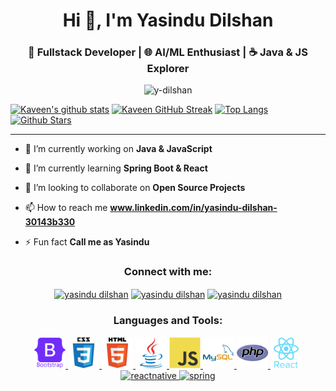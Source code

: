 <h1 align="center">Hi 👋, I'm Yasindu Dilshan</h1>
<h3 align="center">🚀 Fullstack Developer | 🌐 AI/ML Enthusiast | ☕ Java & JS Explorer</h3>

<p align="center"> <img src="https://komarev.com/ghpvc/?username=y-dilshan&label=Profile%20views&color=0e75b6&style=flat" alt="y-dilshan" /> </p>

<thead>
<tr>
<th><a target="_blank" rel="noopener noreferrer nofollow" href="https://camo.githubusercontent.com/5008c015401637540e6dd17b9bc3f4c6e20351f153c136b819311b76e0ddac9c/68747470733a2f2f6769746875622d726561646d652d73746174732e76657263656c2e6170702f6170693f757365726e616d653d53636172313130392673686f775f69636f6e733d74727565267468656d653d746f6b796f6e69676874"><img src="https://camo.githubusercontent.com/5008c015401637540e6dd17b9bc3f4c6e20351f153c136b819311b76e0ddac9c/68747470733a2f2f6769746875622d726561646d652d73746174732e76657263656c2e6170702f6170693f757365726e616d653d53636172313130392673686f775f69636f6e733d74727565267468656d653d746f6b796f6e69676874" alt="Kaveen's github stats" data-canonical-src="https://github-readme-stats.vercel.app/api?username=Scar1109&amp;show_icons=true&amp;theme=tokyonight" style="max-width: 100%;"></a></th>
<th><a target="_blank" rel="noopener noreferrer nofollow" href="https://camo.githubusercontent.com/14d5a234942ade4ac5afaa1c3a9855bb6e174ccbfc3dd93970a59ac1ffcf3862/68747470733a2f2f6769746875622d726561646d652d73747265616b2d73746174732e6865726f6b756170702e636f6d2f3f757365723d4d61737465723131303931267468656d653d746f6b796f6e69676874"><img src="https://camo.githubusercontent.com/14d5a234942ade4ac5afaa1c3a9855bb6e174ccbfc3dd93970a59ac1ffcf3862/68747470733a2f2f6769746875622d726561646d652d73747265616b2d73746174732e6865726f6b756170702e636f6d2f3f757365723d4d61737465723131303931267468656d653d746f6b796f6e69676874" alt="Kaveen GitHub Streak" data-canonical-src="https://github-readme-streak-stats.herokuapp.com/?user=Master11091&amp;theme=tokyonight" style="max-width: 100%;"></a></th>
</tr>
</thead>
<tbody>
<tr>
<td><a target="_blank" rel="noopener noreferrer nofollow" href="https://camo.githubusercontent.com/dd8504274387ea525aecd44ade997af7aa4437998b1ee5e88000cb3bf162f0bb/68747470733a2f2f6769746875622d726561646d652d73746174732e76657263656c2e6170702f6170692f746f702d6c616e67732f3f757365726e616d653d416469747961363634267468656d653d746f6b796f6e69676874"><img src="https://camo.githubusercontent.com/dd8504274387ea525aecd44ade997af7aa4437998b1ee5e88000cb3bf162f0bb/68747470733a2f2f6769746875622d726561646d652d73746174732e76657263656c2e6170702f6170692f746f702d6c616e67732f3f757365726e616d653d416469747961363634267468656d653d746f6b796f6e69676874" alt="Top Langs" data-canonical-src="https://github-readme-stats.vercel.app/api/top-langs/?username=Aditya664&amp;theme=tokyonight" style="max-width: 100%;"></a></td>
<td><a target="_blank" rel="noopener noreferrer nofollow" href="https://camo.githubusercontent.com/9b6166ad9d1dc6cea2589951dddc123709175018186004fced075eb10b934308/68747470733a2f2f6769746875622d726561646d652d73746174732e76657263656c2e6170702f6170693f757365726e616d653d4164697479613636342673686f775f69636f6e733d74727565266c6f63616c653d656e26636f756e745f707269766174653d7472756526686964655f72616e6b3d7472756526637573746f6d5f7469746c653d4d7925323047697448756225323053746174732664697361626c655f616e696d6174696f6e733d74727565267468656d653d746f6b796f6e69676874"><img src="https://camo.githubusercontent.com/9b6166ad9d1dc6cea2589951dddc123709175018186004fced075eb10b934308/68747470733a2f2f6769746875622d726561646d652d73746174732e76657263656c2e6170702f6170693f757365726e616d653d4164697479613636342673686f775f69636f6e733d74727565266c6f63616c653d656e26636f756e745f707269766174653d7472756526686964655f72616e6b3d7472756526637573746f6d5f7469746c653d4d7925323047697448756225323053746174732664697361626c655f616e696d6174696f6e733d74727565267468656d653d746f6b796f6e69676874" alt="Github Stars" data-canonical-src="https://github-readme-stats.vercel.app/api?username=Aditya664&amp;show_icons=true&amp;locale=en&amp;count_private=true&amp;hide_rank=true&amp;custom_title=My%20GitHub%20Stats&amp;disable_animations=true&amp;theme=tokyonight" style="max-width: 100%;"></a></td>
</tr>
</tbody>

---

- 🔭 I’m currently working on **Java & JavaScript**

- 🌱 I’m currently learning **Spring Boot & React**

- 👯 I’m looking to collaborate on **Open Source Projects**

- 📫 How to reach me **www.linkedin.com/in/yasindu-dilshan-30143b330**

- ⚡ Fun fact **Call me as Yasindu**

<h3 align="center">Connect with me:</h3>
<p align="center">
<a href="https://linkedin.com/in/yasindu dilshan" target="blank"><img align="center" src="https://raw.githubusercontent.com/rahuldkjain/github-profile-readme-generator/master/src/images/icons/Social/linked-in-alt.svg" alt="yasindu dilshan" height="30" width="40" /></a>
<a href="https://fb.com/yasindu dilshan" target="blank"><img align="center" src="https://raw.githubusercontent.com/rahuldkjain/github-profile-readme-generator/master/src/images/icons/Social/facebook.svg" alt="yasindu dilshan" height="30" width="40" /></a>
<a href="https://instagram.com/yasindu dilshan" target="blank"><img align="center" src="https://raw.githubusercontent.com/rahuldkjain/github-profile-readme-generator/master/src/images/icons/Social/instagram.svg" alt="yasindu dilshan" height="30" width="40" /></a>
</p>

<h3 align="center">Languages and Tools:</h3>
<p align="center"> <a href="https://getbootstrap.com" target="_blank" rel="noreferrer"> <img src="https://raw.githubusercontent.com/devicons/devicon/master/icons/bootstrap/bootstrap-plain-wordmark.svg" alt="bootstrap" width="50" height="50"/> </a> <a href="https://www.w3schools.com/css/" target="_blank" rel="noreferrer"> <img src="https://raw.githubusercontent.com/devicons/devicon/master/icons/css3/css3-original-wordmark.svg" alt="css3" width="50" height="50"/> </a> <a href="https://www.w3.org/html/" target="_blank" rel="noreferrer"> <img src="https://raw.githubusercontent.com/devicons/devicon/master/icons/html5/html5-original-wordmark.svg" alt="html5" width="50" height="50"/> </a> <a href="https://www.java.com" target="_blank" rel="noreferrer"> <img src="https://raw.githubusercontent.com/devicons/devicon/master/icons/java/java-original.svg" alt="java" width="50" height="50"/> </a> <a href="https://developer.mozilla.org/en-US/docs/Web/JavaScript" target="_blank" rel="noreferrer"> <img src="https://raw.githubusercontent.com/devicons/devicon/master/icons/javascript/javascript-original.svg" alt="javascript" width="50" height="50"/> </a> <a href="https://www.mysql.com/" target="_blank" rel="noreferrer"> <img src="https://raw.githubusercontent.com/devicons/devicon/master/icons/mysql/mysql-original-wordmark.svg" alt="mysql" width="50" height="50"/> </a> <a href="https://www.php.net" target="_blank" rel="noreferrer"> <img src="https://raw.githubusercontent.com/devicons/devicon/master/icons/php/php-original.svg" alt="php" width="50" height="50"/> </a> <a href="https://reactjs.org/" target="_blank" rel="noreferrer"> <img src="https://raw.githubusercontent.com/devicons/devicon/master/icons/react/react-original-wordmark.svg" alt="react" width="50" height="50"/> </a> <a href="https://reactnative.dev/" target="_blank" rel="noreferrer"> <img src="https://reactnative.dev/img/header_logo.svg" alt="reactnative" width="50" height="50"/> </a> <a href="https://spring.io/" target="_blank" rel="noreferrer"> <img src="https://www.vectorlogo.zone/logos/springio/springio-icon.svg" alt="spring" width="50" height="50"/> </a> </p>
